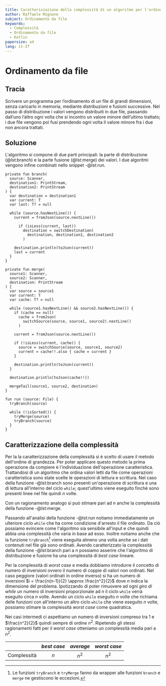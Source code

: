 ```yaml
---
title: Caratterizzazione della complessità di un algoritmo per l'ordinamento da file
author: Raffaele Mignone
subject: Ordinamento da file
keywords:
  - Complessità
  - Ordinamento da file
  - Kotlin
papersize: a4
lang: it-IT
---
```


# Ordinamento da file

## Tracia

Scrivere un programma per l’ordinamento di un file di grandi dimensioni, senza caricarlo in memoria, mediante distribuzioni e fusioni successive. Nel passo di distribuzione i valori vengono distribuiti in due file, passando dall’uno l’altro ogni volta che si incontro un valore minore dell’ultimo trattato; i due file vengono poi fusi prendendo ogni volta il valore minore fra i due non ancora trattati.

## Soluzione

L'algoritmo si compone di due parti principali: la parte di distribuzione (@lst:branch) e la parte fusione (@lst:merge) dei valori.
I due algoritmi vengono infine combinati nello snippet -@lst:run.


```{#lst:branch .kotlin caption="Algoritmo per la distribuzione dei valori"}
private fun branch(
  source: Scanner,
  destination1: PrintStream,
  destination2: PrintStream
) {
  var destination = destination1
  var current: T
  var last: T? = null

  while (source.hasNextLine()) {
    current = fromJson(source.nextLine())
    
      if (isLess(current, last))
        destination = switchDestination(
          destination, destination1, destination2
        )
        
    destination.println(toJson(current))
    last = current
  }
}
```

```{#lst:merge .kotlin caption="Algoritmo per la fusione dei valori"}
private fun merge(
  source1: Scanner,
  source2: Scanner,
  destination: PrintStream
) {
  var source = source1
  var current: T
  var cache: T? = null

  while (source1.hasNextLine() && source2.hasNextLine()) {
    if (cache == null)
      cache = fromJson(
        switchSource(source, source1, source2).nextLine()
      )

    current = fromJson(source.nextLine())

    if (!isLess(current, cache)) {
      source = switchSource(source, source1, source2)
      current = cache!!.also { cache = current }
    }

    destination.println(toJson(current))
  }
  
  destination.println(toJson(cache!!))

  mergeTail(source1, source2, destination)
}
```

```{#lst:run .kotlin caption="Algoritmo di sorting"}
fun run (source: File) {
  tryBranch(source)
  
  while (!isSorted()) {
    tryMerge(source)
    tryBranch(source)
  }
}
```

## Caratterizzazione della complessità

Per la la caratterizzazione della complessità si è scelto di usare il metodo dell'ordine di grandezza.
Per poter applicare questo metodo la prima operazione da compiere è l'individuazione dell'operazione caratteristica.
Trattandosi di un algoritmo che ordina valori letti da file come operazioni caratteristica sono state scelte le operazioni di lettura e scrittura.
Nel caso della funzione -@lst:branch sono presenti un'operazione di scrittura e una di lettura all'interno del ciclo `while`; quest'ultimo viene eseguito finché sono presenti linee nel file quindi $n$ volte.

Con un ragionamento analogo si può stimare pari ad $n$ anche la complessità della funzione -@lst:merge.

Passando all'analisi della funzione -@lst:run notiamo immediatamente un ulteriore ciclo `while` che ha come condizione d'arresto il file ordinato.
Da ciò possiamo evincere come l'algoritmo sia sensibile all'input e che quindi abbia una complessità che varia in base ad esso.
Inoltre notiamo anche che la funzione `tryBranch`[^nota] viene eseguita almeno una volta anche se i dati contenuti nel file già sono ordinati.
Avendo caratterizzato la complessità della funzione -@lst:branch pari a $n$ possiamo asserire che l'algoritmo di distribuzione e fusione ha una complessità di *best case* lineare.

[^nota]: Le funzioni `tryBranch` e `tryMerge` fanno da wrapper alle funzioni `branch` e `merge` ne gestiscono le eccezioni.

Per la complessità di *worst case* e media dobbiamo introdurre il concetto di numero di inversioni ovvero il numero di coppie di valori non ordinati.
Nel caso peggiore (valori ordinati in ordine inverso) si ha un numero di inversioni $i = \frac{n(n-1)}{2} \approx \frac{n^2}{2}$ dove $n$ indica la dimensione del problema.
Ipotizzando di poter rimuovere ad ogni *giro di while* un numero di inversioni proporzionale ad $n$ il ciclo `while` verrà eseguito circa $n$ volte.
Avendo un ciclo `while` eseguito $n$ volte che richiama delle funzioni con all'interno un altro ciclo `while` che viene eseguito $n$ volte, possiamo stimare la complessità *worst case* come quadratica.

Nei casi intermedi ci aspettiamo un numero di inversioni compreso tra $1$ e $\frac{n^2}{2}$ quindi sempre di ordine $n^2$.
Ripetendo gli stessi ragionamenti fatti per il *worst case* otteniamo un complessità media pari a $n^2$.

|             | *best case* | *average* | *worst case* |
| :-:         | :-:         | :-:       | :-:          |
| Complessità | $n$         | $n^2$     | $n^2$        |
